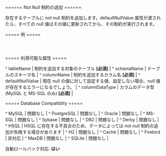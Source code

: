====== Not Null 制約の追加 ======

存在するテーブルに not null 制約を追加します。defaultNullValue 属性が渡されたら、すべての null 値はその値に更新されてから、その制約が実行されます。

===== 例 =====

<code xml>
<addNotNullConstraint
        tableName="employee"
        columnName="employer_id"
        defaultNullValue="1" />
</code>

===== 利用可能な属性  =====

^ tableName  | 制約を追加する対象のテーブル **[必須]**  | 
^ schemaName  | テーブルのスキーマ名  | 
^ columnName  | 制約を追加するカラム名 **[必須]**  | 
^ defaultNullValue  | 現在 null の値に対して設定する値、設定しない場合、null 値が存在するエラーになるでしょう。  | 
^ columnDataType  | カラムのデータ型 (MySQL と MS-SQL のみ) **[必須]**  | 


===== Database Compatiblity =====

^ MySQL  | 問題なし  | 
^ PostgreSQL  | 問題なし  | 
^ Oracle  | 問題なし  | 
^ MS-SQL  | 問題なし  | 
^ Sybase  | 問題なし  | 
^ DB2  | 問題なし  | 
^ Derby  | 問題なし  | 
^ HSQL  | HSQL に存在する不具合のため、データによっては not null 制約の追加が失敗する場合があります | 
^ H2  | 問題なし  | 
^ Caché  | 問題なし  | 
^ Firebird  | 非対応  | 
^ MaxDB  | 問題なし  |
^ SQLite  | 問題なし  |
 

自動ロールバック対応: **はい**